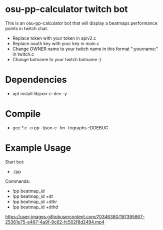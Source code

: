 # osu-pp-calculator twitch bot

This is an osu-pp-calculator bot that will display a beatmaps performance points in twitch chat.

- Replace token with your token in apiv2.c
- Replace oauth key with your key in main.c
- Change OWNER name to your twitch name in this format ":yourname:" in twitch.c
- Change botname to your twitch botname :)

# Dependencies
- apt install libjson-c-dev -y

# Compile
- gcc *.c -o pp -ljson-c -lm -trigraphs -DDEBUG

# Example Usage

Start bot:
- ./pp

Commands:
- !pp beatmap_id
- !pp beatmap_id +dt
- !pp beatmap_id +dthr
- !pp beatmap_id +dthd

https://user-images.githubusercontent.com/70346380/197395867-25361e75-e467-4a9f-9c62-fc502f8d2494.mp4
